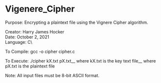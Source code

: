 # Vigenere_Cipher

Purpose: Encrypting a plaintext file using the Vignere Cipher algorithm.

Creator: Harry James Hocker\
Date: October 2, 2021\
Language: C\

To Compile: gcc -o cipher cipher.c

To Execute: ./cipher kX.txt pX.txt__
              where kX.txt is the key text file__
              where pX.txt is the plaintext file

Note: All input files must be 8-bit ASCII format. 
